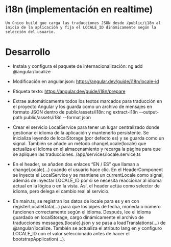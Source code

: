 # i18n (implementación en realtime)
    Un único build que carga las traducciones JSON desde /public/i18n al inicio de la aplicación y fija el LOCALE_ID dinámicamente según la selección del usuario.

# Desarrollo

- Instala y configura el paquete de internacionalización:
    ng add @angular/localize

- Modificación en angular.json:
    https://angular.dev/guide/i18n/locale-id

- Etiqueta texto:
    https://angular.dev/guide/i18n/prepare

- Extrae automáticamente todos los textos marcados para traducción en el proyecto Angular y los guarda como un archivo de mensajes en formato JSON dentro de public/assets/i18n:
    ng extract-i18n --output-path public/assets/i18n --format json

- Crear el servicio LocalService para tener un lugar centralizado donde gestionar el idioma de la aplicación y mantenerlo persistente. Se inicializa leyendo de localStorage (por defecto es) y se guarda como un signal. También se añade un método changeLocale(locale) que actualiza el idioma en el almacenamiento y recarga la página para que se apliquen las traducciones. /app/services/locale.service.ts

- En el header, se añaden dos enlaces “EN / ES” que llaman a changeLocale(...) cuando el usuario hace clic. En el HeaderComponent se inyecta el LocalService y se mantiene un currentLocale como signal, además de inyectar LOCALE_ID por si se necesita reaccionar al idioma actual en la lógica o en la vista. Así, el header actúa como selector de idioma, pero delega el cambio real al servicio.

- En main.ts, se registran los datos de locale para es y en con registerLocaleData(...) para que los pipes de fecha, moneda o número funcionen correctamente según el idioma. Después, lee el idioma guardado en localStorage, cargo dinámicamente el archivo de traducciones messages.{locale}.json y se pasa a loadTranslations(...) de @angular/localize. También se actualiza el atributo lang en <html> y configuro LOCALE_ID con el valor seleccionado antes de hacer el bootstrapApplication(...).

